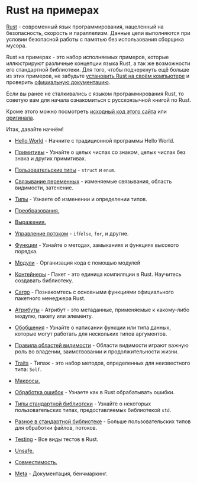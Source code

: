 # Rust на примерах

[Rust](https://www.rust-lang.org/) - современный язык программирования, нацеленный на безопасность,
скорость и параллелизм. Данные цели выполняются при условии безопасной работы с памятью
без использования сборщика мусора.

Rust на примерах - это набор исполняемых примеров, которые иллюстрируют различные
концепции языка Rust, а так же возможности его стандартной библиотеки.
Для того, чтобы подчеркнуть ещё больше из этих примеров,
не забудьте [установить Rust на своём компьютере](https://www.rust-lang.org/tools/install) и
проверить [официальную документацию](https://doc.rust-lang.org/std/).

Если вы ранее не сталкивались с языком программирования Rust,
то советую вам для начала ознакомиться с русскоязычной книгой по Rust.

Кроме этого можно посмотреть [исходный код этого сайта](https://github.com/ruRust/rust-by-example-ru)
или [оригинала](https://github.com/rust-lang/rust-by-example).

Итак, давайте начнём!

- [Hello World](hello.md) - Начните с традиционной программы Hello World.

- [Примитивы](primitives.md) - Узнайте о целых числах со знаком, целых числах без знака и других примитивах.

- [Пользовательские типы](custom_types.md) - `struct` и `enum`.

- [Связывание переменных](variable_bindings.md) - изменяемые связывания, область видимости, затенение.

- [Типы](types.md) - Узнаете об изменении и определении типов.

- [Преобразования.](conversion.md)

- [Выражения.](expression.md)

- [Управление потоком](flow_control.md) - `if`/`else`, `for`, и другие.

- [Функции](fn.md) - Узнайте о методах, замыканиях и функциях высокого порядка.

- [Модули](mod.md) - Организация кода с помощью модулей

- [Контейнеры](crates.md) - Пакет - это единица компиляции в Rust. Научитесь создавать библиотеку.

- [Cargo](cargo.md) - Познакомтесь с основными функциями официального пакетного менеджера Rust.

- [Атрибуты](attribute.md) - Атрибут - это метаданные, применяемые к какому-либо модулю, пакету или элементу.

- [Обобщения](generics.md) - Узнайте о написании функции или типа данных, которые могут работать для нескольких типов аргументов.

- [Правила областей видимости](scope.md) - Области видимости играют важную роль во владении, заимствовании и продолжительности жизни.

- [Traits](trait.md) - Типаж - это набор методов, определенных для неизвестного типа: `Self`.

- [Макросы.](macros.md)

- [Обработка ошибок](error.md) - Узнаете как в Rust обрабатывать ошибки.

- [Типы стандартной библиотеки](std.md) - Узнайте о некоторых пользовательских типах, предоставляемых библиотекой `std`.

- [Разное в стандартной библиотеке](std_misc.md) - Больше пользовательских типов для обработки файлов, потоков.

- [Testing](testing.md) - Все виды тестов в Rust.

- [Unsafe.](unsafe.md)

- [Совместимость.](compatibility.md)

- [Meta](meta.md) - Документация, бенчмаркинг.
